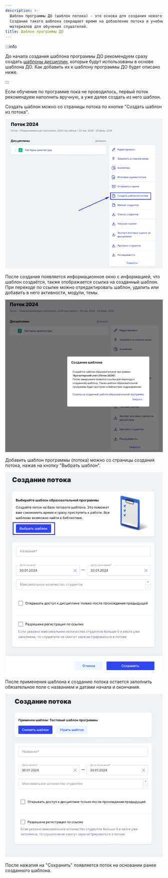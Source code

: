 ```yaml
---
description: >-
  Шаблон программы ДО (шаблон потока) - это основа для создания нового потока.
  Создание такого шаблона сокращает время на добавление потока и учебных
  материалов для обучения слушателей.
title: Шаблон программы ДО
---
```


:::info 

До начала создания шаблона программы ДО рекомендуем сразу создать [шаблоны дисциплин](./../disciplina/shablon-discipliny), которые будут использованы в основе шаблона ДО. Как добавить их к шаблону программы ДО будет описано ниже.

:::

Если обучение по программе пока не проводилось, первый поток рекомендуем наполнить вручную, а уже далее создать из него шаблон.

Создать шаблон можно со страницы потока по кнопке "Создать шаблон из потока".

![](<./image (201).png>)

После создания появляется информационное окно с информацией, что шаблон создаётся, также отображается ссылка на созданный шаблон. При переходе по ссылке можно отредактировать шаблон, удалить или добавить в него активности, модули, темы.

![](<./image (202).png>)

Добавить шаблон программы (потока) можно со страницы создания потока, нажав на кнопку "Выбрать шаблон".

![](<./image (200).png>)

После применения шаблона к созданию потока остается заполнить обязательное поле с названием и датами начала и окончания.

![](<./image (203).png>)

После нажатия на "Сохранить" появляется поток на основании ранее созданного шаблона.
